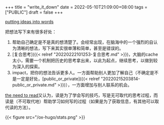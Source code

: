 +++
title = "write_it_down"
date = 2022-05-10T21:09:00+08:00
tags = ["PUBLIC"]
draft = false
+++

[putting ideas into words](http://www.paulgraham.com/words.html)

把想法写下来有很多好处：

1.  帮助自己确定是不是真的想清楚了。会经常出现，在脑海中的一个强烈的自认为清晰的想法，写下来其实很单薄和简单，甚至是错误的。
2.  [复合思考]({{< relref "20220222101253-复合思考.md" >}})，大脑的cache太小，需要一个机制把历史的思考拿出来，以此为起点，继续思考，以做到较为深入的探索。
3.  impact，把你的想法告诉更多人。一方面帮助别人更加了解自己（不确定是不是一定是好处，[public_or_private]({{< relref "20220215203814-public_or_private.md" >}})），一方面增加与别人联系的机会。

[the need to read](http://www.paulgraham.com/read.html)又认为，读是为了学会写的技巧，写是无可取代的思考过程，而读是（不可取代地）帮助学习如何写的过程（如果是为了获取信息，有其他可以取代读的方法）。

{{< figure src="/ox-hugo/stats.png" >}}
